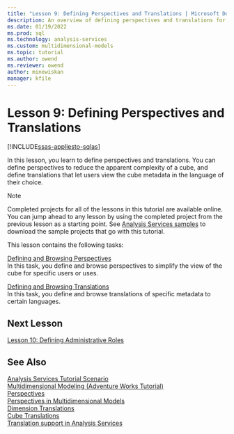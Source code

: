 ```yaml
---
title: "Lesson 9: Defining Perspectives and Translations | Microsoft Docs"
description: An overview of defining perspectives and translations for an Analysis Services project.
ms.date: 01/19/2022
ms.prod: sql
ms.technology: analysis-services
ms.custom: multidimensional-models
ms.topic: tutorial
ms.author: owend
ms.reviewer: owend
author: minewiskan
manager: kfile
---
```

# Lesson 9: Defining Perspectives and Translations
[!INCLUDE[ssas-appliesto-sqlas](../includes/ssas-appliesto-sqlas.md)]

In this lesson, you learn to define perspectives and translations. You can define perspectives to reduce the apparent complexity of a cube, and define translations that let users view the cube metadata in the language of their choice.  
  
> [!NOTE]  
> Completed projects for all of the lessons in this tutorial are available online. You can jump ahead to any lesson by using the completed project from the previous lesson as a starting point. See [Analysis Services samples](../analysis-services-samples.md) to download the sample projects that go with this tutorial.  
  
This lesson contains the following tasks:  
  
[Defining and Browsing Perspectives](lesson-9-1-defining-and-browsing-perspectives.md)  
In this task, you define and browse perspectives to simplify the view of the cube for specific users or uses.  
  
[Defining and Browsing Translations](lesson-9-2-defining-and-browsing-translations.md)  
In this task, you define and browse translations of specific metadata to certain languages.  
  
## Next Lesson  
[Lesson 10: Defining Administrative Roles](lesson-10-defining-administrative-roles.md)  
  
## See Also  
[Analysis Services Tutorial Scenario](analysis-services-tutorial-scenario.md)  
[Multidimensional Modeling &#40;Adventure Works Tutorial&#41;](../multidimensional-tutorial/multidimensional-modeling-adventure-works-tutorial.md)  
[Perspectives](../multidimensional-models-olap-logical-cube-objects/perspectives.md)  
[Perspectives in Multidimensional Models](../multidimensional-models/perspectives-in-multidimensional-models.md)  
[Dimension Translations](../multidimensional-models-olap-logical-dimension-objects/dimension-translations.md)  
[Cube Translations](../multidimensional-models-olap-logical-cube-objects/cube-translations.md)  
[Translation support in Analysis Services](../translation-support-in-analysis-services.md)  
  
  
  
